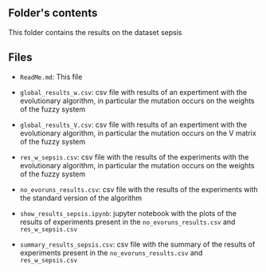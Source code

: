 ## Folder's contents
This folder contains the results on the dataset sepsis

## Files
- `ReadMe.md`: This file

- `global_results_w.csv`: csv file with results of an expertiment with the evolutionary algorithm, in particular the mutation occurs on the weights of the fuzzy system
- `global_results_V.csv`: csv file with results of an expertiment with the evolutionary algorithm, in particular the mutation occurs on the V matrix of the fuzzy system

- `res_w_sepsis.csv`: csv file with the results of the experiments with the evolutionary algorithm, in particular the mutation occurs on the weights of the fuzzy system

- `no_evoruns_results.csv`: csv file with the results of the experiments with the standard version of the algorithm

- `show_results_sepsis.ipynb`: jupyter notebook with the plots of the results of experiments present in the `no_evoruns_results.csv` and `res_w_sepsis.csv`

- `summary_results_sepsis.csv`: csv file with the summary of the results of  experiments present in the `no_evoruns_results.csv` and `res_w_sepsis.csv`

